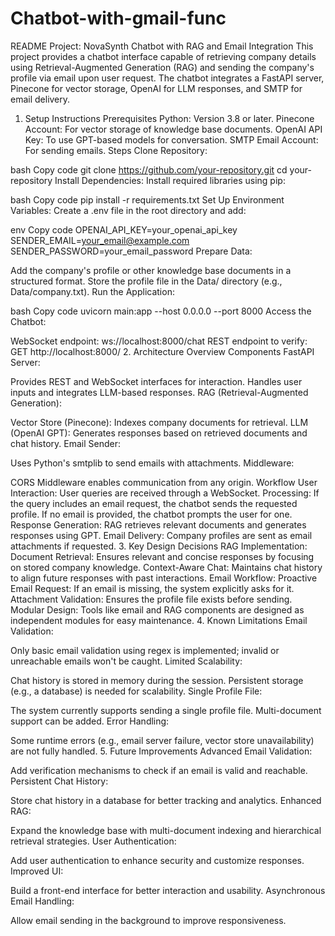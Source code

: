 # Chatbot-with-gmail-func

README
Project: NovaSynth Chatbot with RAG and Email Integration
This project provides a chatbot interface capable of retrieving company details using Retrieval-Augmented Generation (RAG) and sending the company's profile via email upon user request. The chatbot integrates a FastAPI server, Pinecone for vector storage, OpenAI for LLM responses, and SMTP for email delivery.

1. Setup Instructions
Prerequisites
Python: Version 3.8 or later.
Pinecone Account: For vector storage of knowledge base documents.
OpenAI API Key: To use GPT-based models for conversation.
SMTP Email Account: For sending emails.
Steps
Clone Repository:

bash
Copy code
git clone https://github.com/your-repository.git
cd your-repository
Install Dependencies: Install required libraries using pip:

bash
Copy code
pip install -r requirements.txt
Set Up Environment Variables: Create a .env file in the root directory and add:

env
Copy code
OPENAI_API_KEY=your_openai_api_key
SENDER_EMAIL=your_email@example.com
SENDER_PASSWORD=your_email_password
Prepare Data:

Add the company's profile or other knowledge base documents in a structured format.
Store the profile file in the Data/ directory (e.g., Data/company.txt).
Run the Application:

bash
Copy code
uvicorn main:app --host 0.0.0.0 --port 8000
Access the Chatbot:

WebSocket endpoint: ws://localhost:8000/chat
REST endpoint to verify: GET http://localhost:8000/
2. Architecture Overview
Components
FastAPI Server:

Provides REST and WebSocket interfaces for interaction.
Handles user inputs and integrates LLM-based responses.
RAG (Retrieval-Augmented Generation):

Vector Store (Pinecone): Indexes company documents for retrieval.
LLM (OpenAI GPT): Generates responses based on retrieved documents and chat history.
Email Sender:

Uses Python's smtplib to send emails with attachments.
Middleware:

CORS Middleware enables communication from any origin.
Workflow
User Interaction:
User queries are received through a WebSocket.
Processing:
If the query includes an email request, the chatbot sends the requested profile.
If no email is provided, the chatbot prompts the user for one.
Response Generation:
RAG retrieves relevant documents and generates responses using GPT.
Email Delivery:
Company profiles are sent as email attachments if requested.
3. Key Design Decisions
RAG Implementation:
Document Retrieval: Ensures relevant and concise responses by focusing on stored company knowledge.
Context-Aware Chat: Maintains chat history to align future responses with past interactions.
Email Workflow:
Proactive Email Request: If an email is missing, the system explicitly asks for it.
Attachment Validation: Ensures the profile file exists before sending.
Modular Design:
Tools like email and RAG components are designed as independent modules for easy maintenance.
4. Known Limitations
Email Validation:

Only basic email validation using regex is implemented; invalid or unreachable emails won't be caught.
Limited Scalability:

Chat history is stored in memory during the session. Persistent storage (e.g., a database) is needed for scalability.
Single Profile File:

The system currently supports sending a single profile file. Multi-document support can be added.
Error Handling:

Some runtime errors (e.g., email server failure, vector store unavailability) are not fully handled.
5. Future Improvements
Advanced Email Validation:

Add verification mechanisms to check if an email is valid and reachable.
Persistent Chat History:

Store chat history in a database for better tracking and analytics.
Enhanced RAG:

Expand the knowledge base with multi-document indexing and hierarchical retrieval strategies.
User Authentication:

Add user authentication to enhance security and customize responses.
Improved UI:

Build a front-end interface for better interaction and usability.
Asynchronous Email Handling:

Allow email sending in the background to improve responsiveness.
